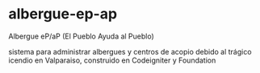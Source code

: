 albergue-ep-ap
==============

Albergue eP/aP (El Pueblo Ayuda al Pueblo)

sistema para administrar albergues y centros de acopio debido al trágico icendio en Valparaiso, construido en Codeigniter y Foundation
